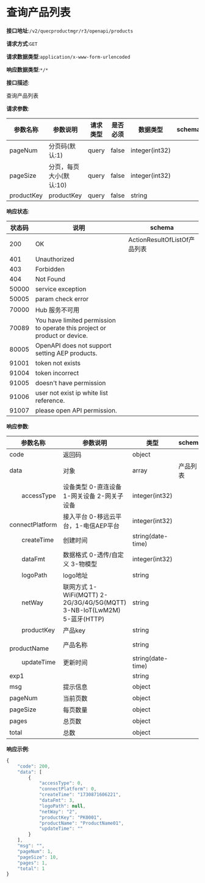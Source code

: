 # 查询产品列表


**接口地址**:`/v2/quecproductmgr/r3/openapi/products`


**请求方式**:`GET`


**请求数据类型**:`application/x-www-form-urlencoded`


**响应数据类型**:`*/*`


**接口描述**:<p>查询产品列表</p>


**请求参数**:


| 参数名称   | 参数说明                | 请求类型 | 是否必须 | 数据类型       | schema |
| ---------- | ----------------------- | -------- | -------- | -------------- | ------ |
| pageNum    | 分页码(默认:1)          | query    | false    | integer(int32) |        |
| pageSize   | 分页，每页大小(默认:10) | query    | false    | integer(int32) |        |
| productKey | productKey              | query    | false    | string         |        |


**响应状态**:


| 状态码 | 说明                                                         | schema                       |
| ------ | ------------------------------------------------------------ | ---------------------------- |
| 200    | OK                                                           | ActionResultOfListOf产品列表 |
| 401    | Unauthorized                                                 |                              |
| 403    | Forbidden                                                    |                              |
| 404    | Not Found                                                    |                              |
| 50000  | service exception                                            |                              |
| 50005  | param check error                                            |                              |
| 70000  | Hub 服务不可用                                               |                              |
| 70089  | You have limited permission to operate this project or product or device. |                              |
| 80005  | OpenAPI does not support setting AEP products.               |                              |
| 91001  | token not exists                                             |                              |
| 91004  | token incorrect                                              |                              |
| 91005  | doesn't have permission                                      |                              |
| 91006  | user not exist ip white list reference.                      |                              |
| 91007  | please open API permission.                                  |                              |


**响应参数**:


| 参数名称                    | 参数说明                                                     | 类型              | schema   |
| --------------------------- | ------------------------------------------------------------ | ----------------- | -------- |
| code                        | 返回码                                                       | object            |          |
| data                        | 对象                                                         | array             | 产品列表 |
| &emsp;&emsp;accessType      | 设备类型 0-直连设备 1-网关设备 2-网关子设备                  | integer(int32)    |          |
| &emsp;&emsp;connectPlatform | 接入平台 0-移远云平台，1-电信AEP平台                         | integer(int32)    |          |
| &emsp;&emsp;createTime      | 创建时间                                                     | string(date-time) |          |
| &emsp;&emsp;dataFmt         | 数据格式 0-透传/自定义 3-物模型                              | integer(int32)    |          |
| &emsp;&emsp;logoPath        | logo地址                                                     | string            |          |
| &emsp;&emsp;netWay          | 联网方式 1-WiFi(MQTT) 2-2G/3G/4G/5G(MQTT) 3-NB-IoT(LwM2M) 5-蓝牙(HTTP) | string            |          |
| &emsp;&emsp;productKey      | 产品key                                                      | string            |          |
| &emsp;&emsp;productName     | 产品名称                                                     | string            |          |
| &emsp;&emsp;updateTime      | 更新时间                                                     | string(date-time) |          |
| exp1                        |                                                              | string            |          |
| msg                         | 提示信息                                                     | object            |          |
| pageNum                     | 当前页数                                                     | object            |          |
| pageSize                    | 每页数量                                                     | object            |          |
| pages                       | 总页数                                                       | object            |          |
| total                       | 总数                                                         | object            |          |


**响应示例**:
```javascript
{
	"code": 200,
	"data": [
		{
			"accessType": 0,
			"connectPlatform": 0,
			"createTime": "1730871606221",
			"dataFmt": 3,
			"logoPath": null,
			"netWay": "2",
			"productKey": "PK0001",
			"productName": "ProductName01",
			"updateTime": ""
		}
	],
	"msg": "",
	"pageNum": 1,
	"pageSize": 10,
	"pages": 1,
	"total": 1
}
```
